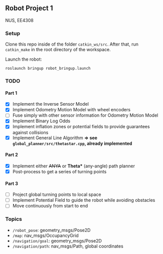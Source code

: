 ## Robot Project 1
NUS, EE4308

### Setup
Clone this repo inside of the folder `catkin_ws/src`. After that, run `catkin_make` in the
root directory of the workspace.

Launch the robot:
```
roslaunch bringup robot_bringup.launch
```

### TODO
#### Part 1
- [x] Implement the Inverse Sensor Model
- [x] Implement Odometry Motion Model with wheel encoders
- [ ] Fuse simply with other sensor information for Odometry Motion Model
- [x] Implement Binary Log Odds
- [x] Implement inflation zones or potential fields to provide guarantees against collisions
- [x] Implement General Line Algorithm **=> see `global_planner/src/thetastar.cpp`, already implemented**

#### Part 2
- [x] Implement either ~~ANYA~~ or **Theta\*** (any-angle) path planner
- [x] Post-process to get a series of turning points

#### Part 3
- [ ] Project global turning points to local space
- [ ] Implement Potential Field to guide the robot while avoiding obstacles
- [ ] Move continuously from start to end

### Topics
- `/robot_pose`: geometry_msgs/Pose2D
- `/map`: nav_msgs/OccupancyGrid
- `/navigation/goal`: geometry_msgs/Pose2D
- `/navigation/path`: nav_msgs/Path, global coordinates